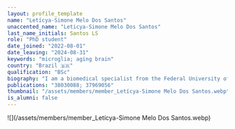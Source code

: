 ```yaml
---
layout: profile_template
name: "Letícya-Simone Melo Dos Santos"
unaccented_name: "Leticya-Simone Melo Dos Santos"
last_name_initials: Santos LS
role: "PhD student"
date_joined: "2022-08-01"
date_leaving: "2024-08-31"
keywords: "microglia; aging brain"
country: "Brazil 🇧🇷"
qualification: "BSc"
biography: "I am a biomedical specialist from the Federal University of Pernambuco (UFPE), Brazil, my country of origin. During graduation, I conducted research in two major areas– Neuroendocrine Physiology and Population Genetics. In Physiology, I developed in vivo experiments with the objective of understanding the response of the HMGB1 protein in the Hypothalamus-Neurohypophyseal Axis in the face of sepsis situations. In the area of Genetics, I worked with the development and updating of the Database of Genetic Profiles of a State in Brazil. I am now a PhD student, in the double-degree modality at the University of Groningen and at PUCRS in Brazil, and my main topic of interest includes microglia and their relationship with aging brain. In my free time I enjoy writing, exercising, and discovering new places."
publications: "38030088; 37969056"
thumbnail: "/assets/members/member_Letícya-Simone Melo Dos Santos.webp"
is_alumni: false
---
```


 ![](/assets/members/member_Letícya-Simone Melo Dos Santos.webp)

 